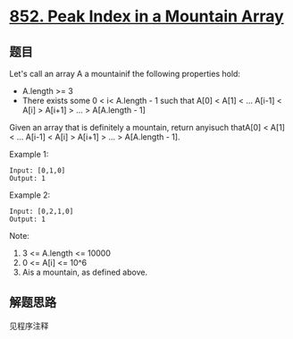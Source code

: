 # [852. Peak Index in a Mountain Array](https://leetcode.com/problems/peak-index-in-a-mountain-array/)

## 题目

Let's call an array A a mountainif the following properties hold:

- A.length >= 3
- There exists some 0 < i< A.length - 1 such that A[0] < A[1] < ... A[i-1] < A[i] > A[i+1] > ... > A[A.length - 1]

Given an array that is definitely a mountain, return anyisuch thatA[0] < A[1] < ... A[i-1] < A[i] > A[i+1] > ... > A[A.length - 1].

Example 1:

```text
Input: [0,1,0]
Output: 1
```

Example 2:

```text
Input: [0,2,1,0]
Output: 1
```

Note:

1. 3 <= A.length <= 10000
1. 0 <= A[i] <= 10^6
1. Ais a mountain, as defined above.

## 解题思路

见程序注释
